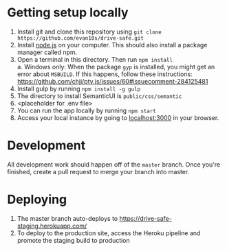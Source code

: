 # Getting setup locally
1. Install git and clone this repository using `git clone https://github.com/evan10s/drive-safe.git`
1. Install [node.js](https://nodejs.org/en/download/) on your computer.  This should also install a package manager called npm.
2. Open a terminal in this directory.  Then run `npm install`<br>
    a. Windows only: When the package `gyp` is installed, you might get an error about `MSBUILD`.  If this happens, follow these
    instructions: https://github.com/chjj/pty.js/issues/60#issuecomment-284125481
3. Install gulp by running `npm install -g gulp`
4. The directory to install SemanticUI is `public/css/semantic`
3. <placeholder for .env file>
4. You can run the app locally by running `npm start`
5. Access your local instance by going to [localhost:3000](localhost:3000) in your browser.

# Development
All development work should happen off of the `master` branch.  Once you're finished, create a pull request to merge your branch into master.

# Deploying
1. The master branch auto-deploys to https://drive-safe-staging.herokuapp.com/
2. To deploy to the production site, access the Heroku pipeline and promote the staging build to production